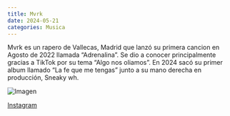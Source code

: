 ```yaml
---
title: Mvrk
date: 2024-05-21
categories: Musica
---
```


Mvrk es un rapero de Vallecas, Madrid que lanzó su primera cancion en Agosto de 2022 llamada “Adrenalina”. Se dio a conocer principalmente gracias a TikTok por su tema “Algo nos oliamos”. En 2024 sacó su primer album llamado “La fe que me tengas” junto a su mano derecha en producción, Sneaky wh.

![Imagen](https://cdn.wegow.com/media/artists/mvrk/mvrk-1707836787.3403678.430x241.jpg)

[Instagram](https://www.instagram.com/mvrkx1/)